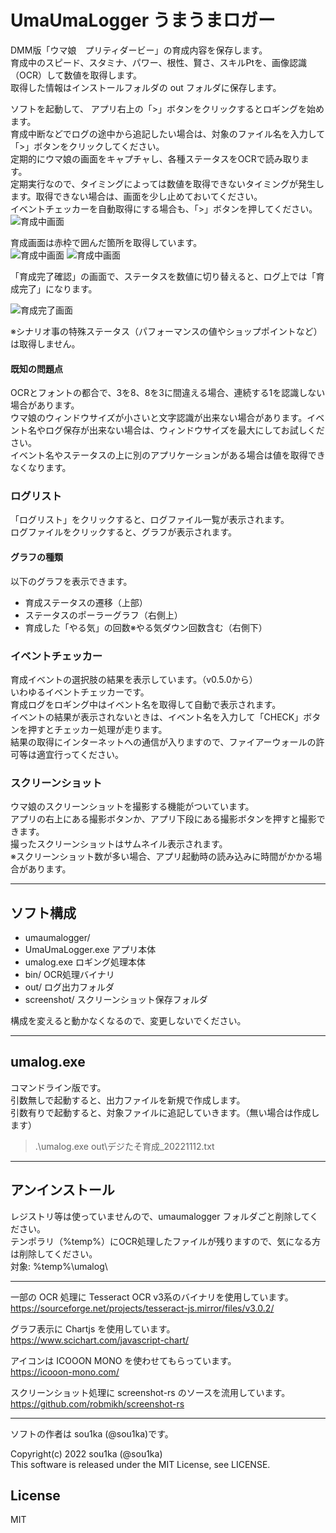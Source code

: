 # UmaUmaLogger うまうまロガー

DMM版「ウマ娘　プリティダービー」の育成内容を保存します。  
育成中のスピード、スタミナ、パワー、根性、賢さ、スキルPtを、画像認識（OCR）して数値を取得します。  
取得した情報はインストールフォルダの out フォルダに保存します。  

ソフトを起動して、 アプリ右上の「>」ボタンをクリックするとロギングを始めます。  
育成中断などでログの途中から追記したい場合は、対象のファイル名を入力して「>」ボタンをクリックしてください。  
定期的にウマ娘の画面をキャプチャし、各種ステータスをOCRで読み取ります。  
定期実行なので、タイミングによっては数値を取得できないタイミングが発生します。取得できない場合は、画面を少し止めておいてください。  
イベントチェッカーを自動取得にする場合も、「>」ボタンを押してください。
![育成中画面](http://www.plasmasphere.net/archives/umaumalogger/img/202303291748.png)

育成画面は赤枠で囲んだ箇所を取得しています。  
![育成中画面](http://www.plasmasphere.net/archives/umaumalogger/img/20221128235041.png)
![育成中画面](http://www.plasmasphere.net/archives/umaumalogger/img/20221223154632.png)  

「育成完了確認」の画面で、ステータスを数値に切り替えると、ログ上では「育成完了」になります。  

![育成完了画面](http://www.plasmasphere.net/archives/umaumalogger/img/20221130213826.png)  

※シナリオ事の特殊ステータス（パフォーマンスの値やショップポイントなど）は取得しません。  

#### 既知の問題点
OCRとフォントの都合で、3を8、8を3に間違える場合、連続する1を認識しない場合があります。  
ウマ娘のウィンドウサイズが小さいと文字認識が出来ない場合があります。イベント名やログ保存が出来ない場合は、ウィンドウサイズを最大にしてお試しください。  
イベント名やステータスの上に別のアプリケーションがある場合は値を取得できなくなります。

### ログリスト

「ログリスト」をクリックすると、ログファイル一覧が表示されます。  
ログファイルをクリックすると、グラフが表示されます。  

#### グラフの種類

以下のグラフを表示できます。

* 育成ステータスの遷移（上部）  
* ステータスのポーラーグラフ（右側上）
* 育成した「やる気」の回数※やる気ダウン回数含む（右側下）

### イベントチェッカー

育成イベントの選択肢の結果を表示しています。（v0.5.0から）  
いわゆるイベントチェッカーです。  
育成ログをロギング中はイベント名を取得して自動で表示されます。  
イベントの結果が表示されないときは、イベント名を入力して「CHECK」ボタンを押すとチェッカー処理が走ります。  
結果の取得にインターネットへの通信が入りますので、ファイアーウォールの許可等は適宜行ってください。  

### スクリーンショット

ウマ娘のスクリーンショットを撮影する機能がついています。  
アプリの右上にある撮影ボタンか、アプリ下段にある撮影ボタンを押すと撮影できます。  
撮ったスクリーンショットはサムネイル表示されます。  
※スクリーンショット数が多い場合、アプリ起動時の読み込みに時間がかかる場合があります。

-----------------------------------------------------------------------------

## ソフト構成

* umaumalogger/
* UmaUmaLogger.exe	アプリ本体
* umalog.exe			ロギング処理本体
* bin/				OCR処理バイナリ
* out/				ログ出力フォルダ
* screenshot/			スクリーンショット保存フォルダ

構成を変えると動かなくなるので、変更しないでください。

-----------------------------------------------------------------------------

## umalog.exe

コマンドライン版です。  
引数無しで起動すると、出力ファイルを新規で作成します。  
引数有りで起動すると、対象ファイルに追記していきます。（無い場合は作成します）  

> .\umalog.exe out\デジたそ育成_20221112.txt

-----------------------------------------------------------------------------

## アンインストール

レジストリ等は使っていませんので、umaumalogger フォルダごと削除してください。  
テンポラリ（%temp%）にOCR処理したファイルが残りますので、気になる方は削除してください。  
対象: %temp%\umalog\  

-----------------------------------------------------------------------------

一部の OCR 処理に Tesseract OCR v3系のバイナリを使用しています。  
https://sourceforge.net/projects/tesseract-js.mirror/files/v3.0.2/  

グラフ表示に Chartjs を使用しています。  
https://www.scichart.com/javascript-chart/  

アイコンは ICOOON MONO を使わせてもらっています。  
https://icooon-mono.com/  

スクリーンショット処理に screenshot-rs のソースを流用しています。  
https://github.com/robmikh/screenshot-rs  

-----------------------------------------------------------------------------

ソフトの作者は sou1ka (@sou1ka)です。  

Copyright(c) 2022 sou1ka (@sou1ka)  
This software is released under the MIT License, see LICENSE.  

## License
MIT